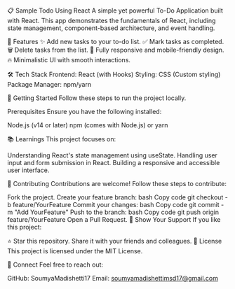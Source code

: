 📋 Sample Todo Using React
A simple yet powerful To-Do Application built with React. This app demonstrates the fundamentals of React, including state management, component-based architecture, and event handling.

🎯 Features
✨ Add new tasks to your to-do list.
✅ Mark tasks as completed.
🗑️ Delete tasks from the list.
📱 Fully responsive and mobile-friendly design.
🔥 Minimalistic UI with smooth interactions.

🛠️ Tech Stack
Frontend: React (with Hooks)
Styling: CSS (Custom styling)
Package Manager: npm/yarn


🚀 Getting Started
Follow these steps to run the project locally.

Prerequisites
Ensure you have the following installed:

Node.js (v14 or later)
npm (comes with Node.js) or yarn

📚 Learnings
This project focuses on:

Understanding React's state management using useState.
Handling user input and form submission in React.
Building a responsive and accessible user interface.

🙌 Contributing
Contributions are welcome! Follow these steps to contribute:

Fork the project.
Create your feature branch:
bash
Copy code
git checkout -b feature/YourFeature
Commit your changes:
bash
Copy code
git commit -m "Add YourFeature"
Push to the branch:
bash
Copy code
git push origin feature/YourFeature
Open a Pull Request.
🌟 Show Your Support
If you like this project:

⭐ Star this repository.
Share it with your friends and colleagues.
📄 License
This project is licensed under the MIT License.

🤝 Connect
Feel free to reach out:

GitHub: SoumyaMadishetti17
Email: soumyamadishettimsd17@gmail.com
